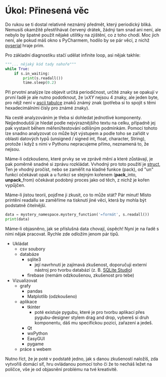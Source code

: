 # **Úkol: Přinesená věc**

Do rukou se ti dostal relativně neznámý předmět, který periodický bliká. Nemusíš okamžitě přestřihávat červený drátek, žádný tam snad ani není, ale nebylo by špatné použít nějaké utilitky na zjištění, co z toho chodí.
Moc jich není, ale pokud máš okno s PyCharmem, hodilo by se pár věcí, z nichž [pyserial](https://pypi.org/project/pyserial/) hraje prim.

Pro základní diagnostiku stačí udělat infinite loop, asi nějak takhle:

```python
"""... nějaký kód tady nahoře"""
while True:
    if s.in_waiting:
	    print(s.readall())
        time.sleep(0.2)
```

Při prvotní analýze lze objevit určitá periodičnost, určité znaky se opakují v první řadě je ale nutno podotknout, že *\xXY*  nejsou 4 znaky, ale jeden byte, pro nějž není v [ascii tabulce](https://i.pinimg.com/originals/75/28/b1/7528b199208cc9078adfa6830be7f072.jpg) znaků známý znak (potřeba si to spojit s těmi hexadecimálními čísly pro známé znaky).

Na cestě analyzováním je třeba si dohledat jednotlivé komponenty. Nejjednodušší je hledat podle nejvýraznějšího textu na celku, případně jej pak vystavit během měření/testování odlišným podmínkám. Pomocí tohoto lze snadno analyzovat co může být výstupem a podle toho se zařídit v oblasti datových typů (unsigned / signed int, float, character, String), protože i když s nimi v Pythonu nepracujeme přímo, neznamená to, že nejsou.

Máme-li odzkoušeno, které prvky se ve zprávě mění a které zůstávají, je pak poměrně snadné si zprávu rozkládat.
Vvhodný pro toto použití je [struct](https://docs.python.org/3.8/library/struct.html), Ten je vhodný pročíst, nebo se zaměřit na kladné funkce (pack), od "un" funkcí očekávat opak a u funkcí se stejným kořenem (**pack**\_into, **unpack**\_from) očekávat podobný proces jako od těch, z nichž je kořen vypůjčen.

Máme-li jistou teorii, pojďme ji zkusit, co to může stát? Pár minut! Místo printění readallu se zaměříme na tisknutí jiné věci, která by mohla být podstatně čitelnější.

``````python
data = mystery_namespace.mystery_function('=formát', s.readall())
print(data)
``````

Máme-li objasněno, jak se příslušná data chovají, úspěch! Nyní je na řadě s nimi nějak pracovat. 
Rychle zde odložím jenom pár tipů.

- Ukládat
  - csv soubory
  - databáze
    - sqlite3
      - její navrhnutí je zajímavá zkušenost, 
        doporučuji externí nástroj pro tvorbu databází (z. B. [SQLite Studio](https://sqlitestudio.pl/))
    - firebase (nemám odzkoušenou, zkušenost pro tebe)
- Vizualizovat
  - grafy
    - pandas
    - Matplotlib (odzkoušeno)
  - aplikace
    - tkinter
      - poté existuje pygubu, které je pro tvorbu aplikací přes pygubu-designer stylem drag and drop, vybereš si druh komponentu, dáš mu specifickou pozici, zařazení a jedeš.
    - Qt
    - wxPython
    - EasyGUI
    - pygame
  - práce s webem

Nutno říct, že je poté v podstatě jedno, jak s danou zkušeností naložíš, zda vytvoříš domácí síť, hru ovládanou pomocí toho či že to necháš ležet na poličce, vše je od objasnění problému na tvé kreativitě.